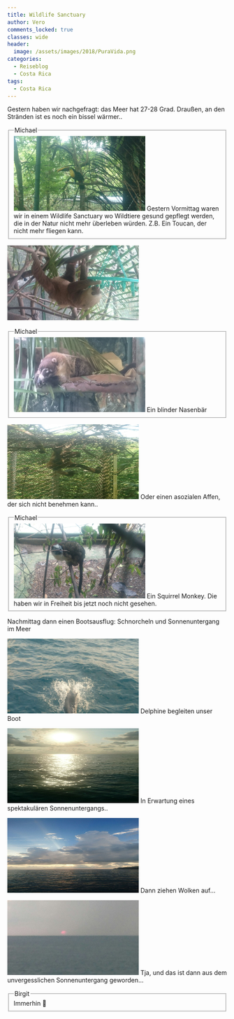 ```yaml
---
title: Wildlife Sanctuary
author: Vero
comments_locked: true
classes: wide
header:
  image: /assets/images/2018/PuraVida.png
categories:
  - Reiseblog
  - Costa Rica
tags:
  - Costa Rica
---
```


Gestern haben wir nachgefragt: das Meer hat 27-28 Grad.
 Draußen, an den Stränden ist es noch ein bissel wärmer..

<fieldset><legend>Michael</legend>
<a href="/assets/images/2018/04/IMG-20180407-WA0000.jpg"><img src='/assets/images/2018/04/IMG-20180407-WA0000.jpg' width='301' height='171' alt='IMG-20180407-WA0000' border='0' /></a> Gestern Vormittag waren wir in einem Wildlife Sanctuary wo Wildtiere gesund gepflegt werden, die in der Natur nicht mehr überleben würden. Z.B. Ein Toucan, der nicht mehr fliegen kann.
</fieldset>

<p><a href="/assets/images/2018/04/IMG-20180407-WA0001.jpg"><img src='/assets/images/2018/04/IMG-20180407-WA0001.jpg' width='301' height='171' alt='IMG-20180407-WA0001' border='0' /></a> </p>

<fieldset><legend>Michael</legend>
<a href="/assets/images/2018/04/IMG-20180407-WA0002.jpg"><img src='/assets/images/2018/04/IMG-20180407-WA0002.jpg' width='301' height='171' alt='IMG-20180407-WA0002' border='0' /></a> Ein blinder Nasenbär
</fieldset>

<p><a href="/assets/images/2018/04/IMG-20180407-WA0003.jpg"><img src='/assets/images/2018/04/IMG-20180407-WA0003.jpg' width='301' height='171' alt='IMG-20180407-WA0003' border='0' /></a> Oder einen asozialen Affen, der sich nicht benehmen kann..</p>

<fieldset><legend>Michael</legend>
<a href="/assets/images/2018/04/IMG-20180407-WA0004.jpg"><img src='/assets/images/2018/04/IMG-20180407-WA0004.jpg' width='301' height='171' alt='IMG-20180407-WA0004' border='0' /></a> Ein Squirrel Monkey. Die haben wir in Freiheit bis jetzt noch nicht gesehen.
</fieldset>

Nachmittag dann einen Bootsausflug: Schnorcheln und Sonnenuntergang im Meer

<p><a href="/assets/images/2018/04/IMG-20180407-WA0005.jpg"><img src='/assets/images/2018/04/IMG-20180407-WA0005.jpg' width='301' height='171' alt='IMG-20180407-WA0005' border='0' /></a> Delphine begleiten unser Boot</p>

<p><a href="/assets/images/2018/04/IMG-20180407-WA0006.jpg"><img src='/assets/images/2018/04/IMG-20180407-WA0006.jpg' width='301' height='171' alt='IMG-20180407-WA0006' border='0' /></a> In Erwartung eines spektakulären Sonnenuntergangs..</p>

<p><a href="/assets/images/2018/04/IMG-20180407-WA0007.jpg"><img src='/assets/images/2018/04/IMG-20180407-WA0007.jpg' width='301' height='171' alt='IMG-20180407-WA0007' border='0' /></a> Dann ziehen Wolken auf...</p>

<p><a href="/assets/images/2018/04/IMG-20180407-WA0008.jpg"><img src='/assets/images/2018/04/IMG-20180407-WA0008.jpg' width='301' height='171' alt='IMG-20180407-WA0008' border='0' /></a> Tja, und das ist dann aus dem unvergesslichen Sonnenuntergang geworden...</p>

<fieldset><legend>Birgit</legend>
Immerhin 🧐
</fieldset>
